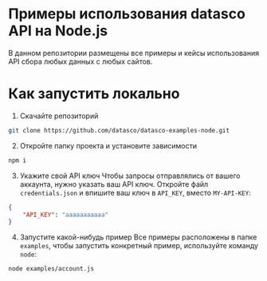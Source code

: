 # Примеры использования datasco API на Node.js

В данном репозитории размещены все примеры и кейсы
использования API сбора любых данных с любых сайтов.

# Как запустить локально

1. Скачайте репозиторий
```bash
git clone https://github.com/datasco/datasco-examples-node.git
```

2. Откройте папку проекта и установите зависимости
```bash
npm i
```

3. Укажите свой API ключ
Чтобы запросы отправлялись от вашего аккаунта, нужно указать ваш API ключ. Откройте файл `credentials.json` и впишите
ваш ключ в `API_KEY`, вместо `MY-API-KEY`:
```json
{
	"API_KEY": "aaaaaaaaaaa"
}
```

4. Запустите какой-нибудь пример
Все примеры расположены в папке `examples`, чтобы запустить конкретный пример, используйте команду `node`:
```bash
node examples/account.js
```